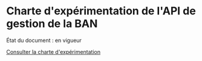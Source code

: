 # Charte d'expérimentation de l'API de gestion de la BAN

État du document : en vigueur

[Consulter la charte d'expérimentation](https://github.com/BaseAdresseNationale/charte-experimentation/blob/master/CHARTE.md)

